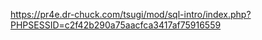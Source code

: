 https://pr4e.dr-chuck.com/tsugi/mod/sql-intro/index.php?PHPSESSID=c2f42b290a75aacfca3417af75916559

